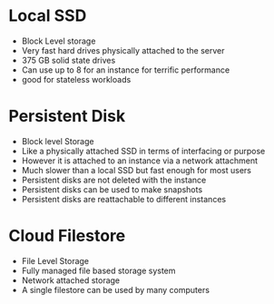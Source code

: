 # Local SSD
- Block Level storage
- Very fast hard drives physically attached to the server
- 375 GB solid state drives
- Can use up to 8 for an instance for terrific performance
- good for stateless workloads

# Persistent Disk
- Block level Storage
- Like a physically attached SSD in terms of interfacing or purpose
- However it is attached to an instance via a network attachment
- Much slower than a local SSD but fast enough for most users
- Persistent disks are not deleted with the instance
- Persistent disks can be used to make snapshots
- Persistent disks are reattachable to different instances

# Cloud Filestore
- File Level Storage
- Fully managed file based storage system
- Network attached storage
- A single filestore can be used by many computers